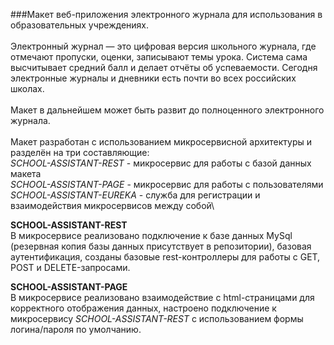 ###Макет веб-приложения электронного журнала для использования в образовательных учреждениях.\
\
Электронный журнал — это цифровая версия школьного журнала, где отмечают пропуски, оценки, записывают темы урока.
Система сама высчитывает средний балл и делает отчёты об успеваемости. Сегодня электронные журналы и дневники есть почти во всех российских школах.\
\
Макет в дальнейшем может быть развит до полноценного электронного журнала.\
\
Макет разработан с использованием микросервисной архитектуры и разделён на три составляющие:\
*SCHOOL-ASSISTANT-REST* - микросервис для работы с базой данных макета\
*SCHOOL-ASSISTANT-PAGE* - микросервис для работы с пользователями\
*SCHOOL-ASSISTANT-EUREKA* - служба для регистрации и взаимодействия микросервисов между собой\

**SCHOOL-ASSISTANT-REST**\
В микросервисе реализовано подключение к базе данных MySql (резервная копия базы данных присутствует в репозитории), базовая аутентификация, созданы базовые rest-контроллеры для работы с GET, POST и DELETE-запросами.

**SCHOOL-ASSISTANT-PAGE**\
В микросервисе реализовано взаимодействие с html-страницами для корректного отображения данных, настроено подключение к микросервису *SCHOOL-ASSISTANT-REST* с использованием формы логина/пароля по умолчанию.
